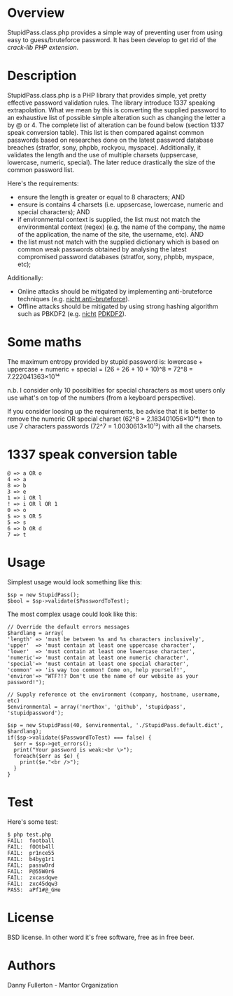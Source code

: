 # Overview
StupidPass.class.php provides a simple way of preventing user from using easy to guess/bruteforce password. It has been develop to get rid of the *crack-lib PHP extension*.

# Description
StupidPass.class.php is a PHP library that provides simple, yet pretty effective password validation rules. The library introduce 1337 speaking extrapolation. What we mean by this is converting the supplied password to an exhaustive list of possible simple alteration such as changing the letter a by @ or 4. The complete list of alteration can be found below (section 1337 speak conversion table). This list is then compared against common passwords based on researches done on the latest password database breaches (stratfor, sony, phpbb, rockyou, myspace). Additionally, it validates the length and the use of multiple charsets (uppsercase, lowercase, numeric, special). The later reduce drastically the size of the common password list.

Here's the requirements:

* ensure the length is greater or equal to 8 characters; AND
* ensure is contains 4 charsets (i.e. uppsercase, lowercase, numeric and special characters); AND
* if environmental context is supplied, the list must not match the environmental context (regex) (e.g. the name of the company, the name of the application, the name of the site, the username, etc). AND
* the list must not match with the supplied dictionary which is based on common weak passwords obtained by analysing the latest compromised password databases (stratfor, sony, phpbb, myspace, etc);

Additionally:

* Online attacks should be mitigated by implementing anti-bruteforce techniques (e.g. [nicht anti-bruteforce](https://github.com/northox/nicht/blob/master/lib/nicht/Nicht.class.php#L633)).
* Offline attacks should be mitigated by using strong hashing algorithm such as PBKDF2 (e.g. [nicht](https://github.com/northox/nicht/blob/master/src/admin.php#L58) [PDKDF2](https://github.com/northox/nicht/blob/master/lib/nicht/MysqliNichtAuthPbkdf2.class.php#L65)).

# Some maths
The maximum entropy provided by stupid password is: lowercase + uppercase + numeric + special = (26 + 26 + 10 + 10)^8 = 72^8 = 7.222041363×10¹⁴

n.b. I consider only 10 possiblities for special characters as most users only use what's on top of the numbers (from a keyboard perspective).

If you consider loosing up the requirements, be advise that it is better to remove the numeric OR special charset (62^8 = 2.183401056×10¹⁴) then to use 7 characters passwords (72^7 = 1.0030613×10¹³) with all the charsets.

# 1337 speak conversion table

    @ => a OR o  
    4 => a
    8 => b
    3 => e
    1 => i OR l
    ! => i OR l OR 1
    0 => o
    $ => s OR 5
    5 => s
    6 => b OR d
    7 => t

# Usage
Simplest usage would look something like this:

    $sp = new StupidPass();
    $bool = $sp->validate($PasswordToTest);

The most complex usage could look like this:

    // Override the default errors messages
    $hardlang = array(
    'length' => 'must be between %s and %s characters inclusively',
    'upper'  => 'must contain at least one uppercase character',
    'lower'  => 'must contain at least one lowercase character',
    'numeric'=> 'must contain at least one numeric character',
    'special'=> 'must contain at least one special character',
    'common' => 'is way too common! Come on, help yourself!',
    'environ'=> "WTF?!? Don't use the name of our website as your password!");
    
    // Supply reference ot the environment (company, hostname, username, etc)
    $environmental = array('northox', 'github', 'stupidpass', 'stupidpassword');
    
    $sp = new StupidPass(40, $environmental, './StupidPass.default.dict', $hardlang);
    if($sp->validate($PasswordToTest) === false) {
      $err = $sp->get_errors();
      print("Your password is weak:<br \>");
      foreach($err as $e) {
        print($e."<br />");
      }
    }

# Test
Here's some test:

    $ php test.php 
    FAIL:  football
    FAIL:  fOOtb4ll
    FAIL:  pr1nce55
    FAIL:  b4byg1r1
    FAIL:  passw0rd
    FAIL:  P@55W0r6
    FAIL:  zxcasdqwe
    FAIL:  zxc45dqw3
    PASS:  aPf1#@_GHe

# License
BSD license. In other word it's free software, free as in free beer.

# Authors
Danny Fullerton - Mantor Organization
